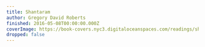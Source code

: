```yaml
---
title: Shantaram
author: Gregory David Roberts
finished: 2016-05-08T00:00:00.000Z
coverImage: https://book-covers.nyc3.digitaloceanspaces.com/readings/shantaram-01.jpg
dropped: false
---
```


